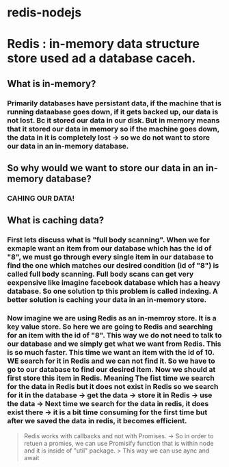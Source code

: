 # redis-nodejs
# Redis : in-memory data structure store used ad a database caceh.
## What is in-memory? 
### Primarily databases have persistant data, if the machine that is running dataabase goes down, if it gets backed up, our data is not lost. Bc it stored our data in our disk. But in memory means that it stored our data in memory so if the machine goes down, the data in it is completely lost -> so we do not want to store our data in an in-memory database.

## So why would we want to store our data in an in-memory database?
### CAHING OUR DATA!

## What is caching data?
### First lets discuss what is "full body scanning". When we for exmaple want an item from our database which has the id of "8", we must go through every single item in our database to find the one which matches our desired condition (id of "8") is called full body scanning. Full body scans can get very eexpensive like imagine facebook database which has a heavy database. So one solution tp this problem is called indexing. A better solution is caching your data in an in-memory store.

### Now imagine we are using Redis as an in-memroy store. It is a key value store. So here we are going to Redis and searching for an item with the id of "8". This way we do not need to talk to our database and we simply get what we want from Redis. This is so much faster. This time we want an item with the id of 10. WE search for it in Redis and we can not find it. So we have to go to our database to find our desired item. Now we should at first store this item in Redis. Meaning The fist time we search for the data in Redis but it does not exist in Redis so we search for it in the database -> get the data -> store it in Redis -> use the data -> Next time we search for the data in redis, it does exist there -> it is a bit time consuming for the first time but after we saved the data in redis, it becomes efficient.

> Redis works with callbacks and not with Promises. -> So in order to retuen a promies, we can use Promisify function that is within node and it is inside of "util" package. > This way we can use aync and await